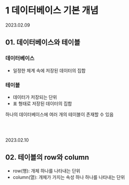 # 1 데이터베이스 기본 개념

2023.02.09

## 01. 데이터베이스와 테이블

### 데이터베이스
- 일정한 체계 속에 저장된 데이터의 집합

### 테이블
- 데이터가 저장되는 단위
- 표 형태로 저장된 데이터의 집합

하나의 데이터베이스에 여러 개의 테이블이 존재할 수 있음

<br/><br/>

2023.02.10

## 02. 테이블의 row와 column
- row(행): 개체 하나를 나타내는 단위
- column(열): 개체가 가지는 속성 하나 하나를 나타내는 단위
